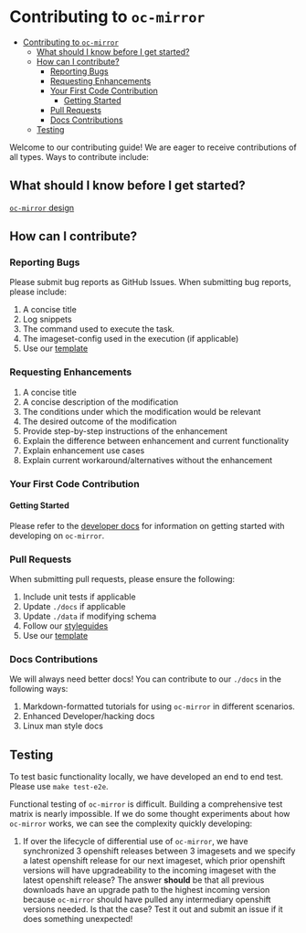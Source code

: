 Contributing to `oc-mirror`
====

- [Contributing to `oc-mirror`](#contributing-to-oc-mirror)
  - [What should I know before I get started?](#what-should-i-know-before-i-get-started)
  - [How can I contribute?](#how-can-i-contribute)
    - [Reporting Bugs](#reporting-bugs)
    - [Requesting Enhancements](#requesting-enhancements)
    - [Your First Code Contribution](#your-first-code-contribution)
      - [Getting Started](#getting-started)
    - [Pull Requests](#pull-requests)
    - [Docs Contributions](#docs-contributions)
  - [Testing](#testing)

Welcome to our contributing guide! We are eager to receive contributions of all types. Ways to contribute include:

## What should I know before I get started?

[`oc-mirror` design](docs/design/overview.md)

## How can I contribute?
### Reporting Bugs
Please submit bug reports as GitHub Issues. When submitting bug reports, please include:
1. A concise title
2. Log snippets
3. The command used to execute the task.
4. The imageset-config used in the execution (if applicable)
5. Use our [template](.github/ISSUE_TEMPLATE.md)

### Requesting Enhancements
1. A concise title
2. A concise description of the modification
3. The conditions under which the modification would be relevant
3. The desired outcome of the modification
4. Provide step-by-step instructions of the enhancement
5. Explain the difference between enhancement and current functionality
6. Explain enhancement use cases
7. Explain current workaround/alternatives without the enhancement

### Your First Code Contribution

#### Getting Started
Please refer to the [developer docs](./docs/dev/getting-started.md) for information on getting started with developing on `oc-mirror`.

### Pull Requests
When submitting pull requests, please ensure the following:
1. Include unit tests if applicable
2. Update `./docs` if applicable
3. Update `./data` if modifying schema
4. Follow our [styleguides](docs/dev/styleguides.md)
5. Use our [template](.github/PULL_REQUEST_TEMPLATE.md)

### Docs Contributions

We will always need better docs! You can contribute to our `./docs` in the following ways:

1. Markdown-formatted tutorials for using `oc-mirror` in different scenarios.
2. Enhanced Developer/hacking docs
3. Linux man style docs

## Testing

To test basic functionality locally, we have developed an end to end test. Please use `make test-e2e`.

Functional testing of `oc-mirror` is difficult. Building a comprehensive test matrix is nearly impossible. If we do some thought experiments about how `oc-mirror` works, we can see the complexity quickly developing:

1. If over the lifecycle of differential use of `oc-mirror`, we have synchronized 3 openshift releases between 3 imagesets and we specify a latest openshift release for our next imageset, which prior openshift versions will have upgradeability to the incoming imageset with the latest openshift release? The answer **should** be that all previous downloads have an upgrade path to the highest incoming version because `oc-mirror` should have pulled any intermediary openshift versions needed. Is that the case? Test it out and submit an issue if it does something unexpected!







